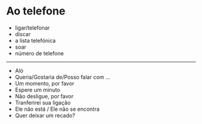 # Ao telefone

* ligar/telefonar
* discar
* a lista telefónica
* soar
* número de telefone

---

* Aló
* Queria/Gostaria de/Posso falar com ...
* Um momento, por favor
* Espere um minuto
* Não desligue, por favor
* Tranferirei sua ligação
* Ele não está / Ele não se encontra
* Quer deixar um recado?
